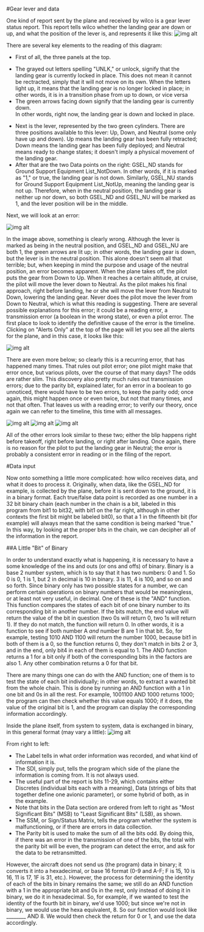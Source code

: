 #Gear lever and data

One kind of report sent by the plane and received by wilco is a gear lever status report.  This report tells wilco whether the landing gear are down or up, and what the position of the lever is, and represents it like this:
![img alt](https://github.com/flightwatching/wilco-api/blob/master/docs/UsersManual/img/Gearlever_01.PNG)

There are several key elements to the reading of this diagram:
* First of all, the three panels at the top.  
 - The grayed out letters spelling "UNLK," or unlock, signify that the landing gear is currently locked in place.  This does not mean it cannot be rectracted, simply that it will not move on its own.  When the letters light up, it means that the landing gear is no longer locked in place; in other words, it is in a transition phase from up to down, or vice versa
 - The green arrows facing down signify that the landing gear is currently down.  
In other words, right now, the landing gear is down and locked in place.
* Next is the lever, represented by the two green cylinders.  There are three positions available to this lever: Up, Down, and Neutral (some only have up and down).  Up means the landing gear has been fully retracted; Down means the landing gear has been fully deployed; and Neutral means ready to change states; it doesn't imply a physical movement of the landing gear.  
* After that are the two Data points on the right: GSEL_ND stands for Ground Support Equipment List_NotDown.  In other words, if it is marked as "1," or true, the landing gear is not down.  Similarly, GSEL_NU stands for Ground Support Equipment List_NotUp, meaning the landing gear is not up.  Therefore, when in the neutral position, the landing gear is neither up nor down, so both GSEL_ND and GSEL_NU will be marked as 1, and the lever position will be in the middle.

Next, we will look at an error: 

![img alt](https://github.com/flightwatching/wilco-api/blob/master/docs/UsersManual/img/Gearlever_02.PNG)

In the image above, something is clearly wrong.  Although the lever is marked as being in the neutral position, and GSEL_ND and GSEL_NU are both 1, the green arrows are lit up; in other words, the landing gear is down, but the lever is in the neutral position.  This alone doesn't seem all that terrible; but, when keeping in mind the purpose and usage of the neutral position, an error becomes apparent.  When the plane takes off, the pilot puts the gear from Down to Up.  When it reaches a certain altitude, at cruise, the pilot will move the lever down to Neutral.  As the pilot makes his final approach, right before landing, he or she will move the lever from Neutral to Down, lowering the landing gear.  Never does the pilot move the lever from Down to Neutral, which is what this reading is suggesting.  There are several possible explanations for this error; it could be a reading error, a transmission error (a boolean in the wrong state), or even a pilot error.  The first place to look to identify the definitive cause of the error is the timeline.  Clicking on "Alerts Only" at the top of the page will let you see all the alerts for the plane, and in this case, it looks like this: 

![img alt](https://github.com/flightwatching/wilco-api/blob/master/docs/UsersManual/img/Error_04.PNG)

There are even more below; so clearly this is a recurring error, that has happened many times.  That rules out pilot error; one pilot might make that error once, but various pilots, over the course of that many days?  The odds are rather slim.  This discovery also pretty much rules out transmission errors; due to the parity bit, explained later, for an error in a boolean to go unnoticed, there would have to be two errors, to keep the parity odd; once again, this might happen once or even twice, but not that many times, and not that often.  That leaves us with a reading error; to verify our theory, once again we can refer to the timeline, this time with all messages.  

![img alt](https://github.com/flightwatching/wilco-api/blob/master/docs/UsersManual/img/Error_02.PNG)
![img alt](https://github.com/flightwatching/wilco-api/blob/master/docs/UsersManual/img/Error_01.PNG)
![img alt](https://github.com/flightwatching/wilco-api/blob/master/docs/UsersManual/img/Error_05.PNG)

All of the other errors look similar to these two; either the blip happens right before takeoff, right before landing, or right after landing.  Once again, there is no reason for the pilot to put the landing gear in Neutral; the error is probably a consistent error in reading or in the filing of the report.  


#Data input

Now onto something a little more complicated: how wilco receives data, and what it does to process it.  Originally, when data, like the GSEL_ND for example, is collected by the plane, before it is sent down to the ground, it is in a binary format.  Each true/false data point is recorded as one number in a 32 bit binary chain (each number in the chain is a bit, labeled in this program from bit1 to bit32, with bit1 on the far right, although in other contexts the first bit might be labeled bit0), so that a 1 in the fifteenth bit (for example) will always mean that the same condition is being marked "true."  In this way, by looking at the proper bits in the chain, we can decipher all of the information in the report.  

##A Little "Bit" of Binary

In order to understand exactly what is happening, it is necessary to have a some knowledge of the ins and outs (or ons and offs) of binary.  Binary is a base 2 number system, which is to say that it has two numbers: 0 and 1.  So 0 is 0, 1 is 1, but 2 in decimal is 10 in binary.  3 is 11, 4 is 100, and so on and so forth.  Since binary only has two possible states for a number, we can perform certain operations on binary numbers that would be meaningless, or at least not very useful, in decimal.  One of these is the "AND" function.  This function compares the states of each bit of one binary number to its corresponding bit in another number.  If the bits match, the end value will return the value of the bit in question (two 0s will return 0, two 1s will return 1).  If they do not match, the function will return 0.  In other words, it is a function to see if both number A *and* number B are 1 in that bit.  So, for example, testing 1010 AND 1100 will return the number 1000, because bit1 in both of them is a 0, so the function returns 0, they don't match in bits 2 or 3, and in the end, only bit4 in each of them is equal to 1.  The AND function returns a 1 for a bit only if both of the corresponding bits in the factors are also 1.  Any other combination returns a 0 for that bit.  

There are many things one can do with the AND function; one of them is to test the state of each bit individually; in other words, to extract a wanted bit from the whole chain.  This is done by running an AND function with a 1 in one bit and 0s in all the rest.  For example, 1001100 AND 1000 returns 1000; the program can then check whether this value equals 1000; if it does, the value of the original bit is 1, and the program can display the corresponding information accordingly.  

Inside the plane itself, from system to system, data is exchanged in binary, in this general format (may vary a little):
![img alt](https://github.com/flightwatching/wilco-api/blob/master/docs/UsersManual/img/BCDformat.PNG)

From right to left: 
* The Label tells in what order information was recorded, and what kind of information it is.  
* The SDI, simply put, tells the program which side of the plane the information is coming from.  It is not always used.
* The useful part of the report is bits 11-29, which contains either Discretes (individual bits each with a meaning), Data (strings of bits that together define one avionic parameter), or some hybrid of both, as in the example.  
* Note that bits in the Data section are ordered from left to right as "Most Significant Bits" (MSB) to "Least Significant Bits" (LSB), as shown.  
* The SSM, or Sign/Status Matrix, tells the program whether the system is malfunctioning, or if there are errors in data collection.  
* The Parity bit is used to make the sum of all the bits odd.  By doing this, if there was an error in the transmission of one of the bits, the total with the parity bit will be even, the program can detect the error, and ask for the data to be retransmitted.  

However, the aircraft does not send us (the program) data in binary; it converts it into a hexadecimal, or base 16 format (0-9 and A-F; F is 15, 10 is 16, 11 is 17, 1F is 31, etc.).  However, the process for determining the identity of each of the bits in binary remains the same; we still do an AND function with a 1 in the appropriate bit and 0s in the rest, only instead of doing it in binary, we do it in hexadecimal.  So, for example, if we wanted to test the identity of the fourth bit in binary, we'd use 1000; but since we're not in binary, we would use the hexa equivalent, 8.  So our function would look like ________ AND 8.  We would then check the return for 0 or 1, and use the data accordingly.   







